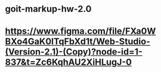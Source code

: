 # goit-markup-hw-2.0
# https://www.figma.com/file/FXa0WBXo4GaK0ITqFbXd1t/Web-Studio-(Version-2.1)-(Copy)?node-id=1-837&t=Zc6KqhAU2XiHLugJ-0
